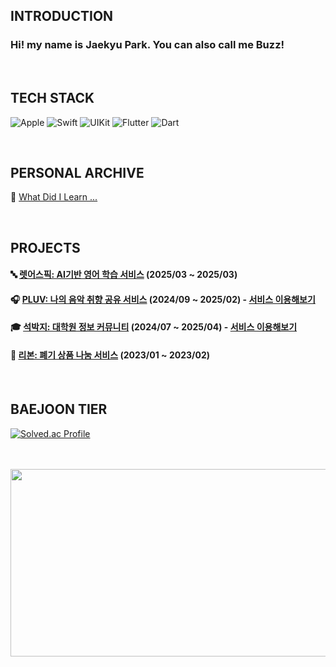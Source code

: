 <div align="left">

  ## INTRODUCTION

  ### Hi! my name is Jaekyu Park. You can also call me Buzz!

  <br>
  
  ## TECH STACK
  ![Apple](https://img.shields.io/badge/iOS-000000?style=flat&logo=Apple&logoColor=white) ![Swift](https://img.shields.io/badge/Swift-F54A2A?style=flate&logo=Swift&logoColor=white) ![UIKit
  ](https://img.shields.io/badge/UIkit-2396F3?style=flat&logo=UIKit&logoColor=white) ![Flutter](https://img.shields.io/badge/Flutter-02569B?style=flate&logo=Flutter&logoColor=white) ![Dart](https://img.shields.io/badge/Dart-0175C2?style=flate&logo=dart&logoColor=white)
  
  <br>
  
  ## PERSONAL ARCHIVE
  
  📖 [What Did I Learn ...](https://github.com/Jaewift/TIL)
  
  <br>

   ## PROJECTS

   #### 🔤 [렛어스픽: AI기반 영어 학습 서비스](https://github.com/letusGo-Hack/25_05_letuspeak_aitutor) (2025/03 ~ 2025/03)

   #### 🎧 [PLUV: 나의 음악 취향 공유 서비스](https://github.com/Central-MakeUs/PLUV-iOS) (2024/09 ~ 2025/02) - [서비스 이용해보기](https://apps.apple.com/kr/app/pluv/id6645736556?l=en-GB)

   #### 🎓 [석박지: 대학원 정보 커뮤니티](https://github.com/SukBakJi/SukBakJi-iOS) (2024/07 ~ 2025/04) - [서비스 이용해보기](https://apps.apple.com/kr/app/%EC%84%9D%EB%B0%95%EC%A7%80/id6743091235)

   #### 🎀 [리본: 폐기 상품 나눔 서비스](https://github.com/umc-reborn/Reborn-iOS) (2023/01 ~ 2023/02)

  <br>
  
  ## BAEJOON TIER
  
  [![Solved.ac Profile](http://mazassumnida.wtf/api/v2/generate_badge?boj=jaewift)](https://solved.ac/jaewift/)
  
  <br>

  <br>

  <a href="https://www.gitanimals.org/en_US?utm_medium=image&utm_source=Jaewift&utm_content=farm">
<img
  src="https://render.gitanimals.org/farms/Jaewift"
  width="600"
  height="300"
/>
</a>

</div>
